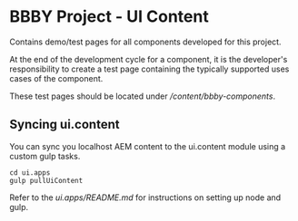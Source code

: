 # BBBY Project - UI Content

Contains demo/test pages for all components developed for this project.

At the end of the development cycle for a component, it is the developer's
responsibility to create a test page containing the typically supported uses
cases of the component.

These test pages should be located under */content/bbby-components*.

## Syncing ui.content

You can sync you localhost AEM content to the ui.content module using
a custom gulp tasks.

    cd ui.apps
    gulp pullUiContent

Refer to the *ui.apps/README.md* for instructions on setting up node
and gulp.


